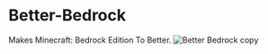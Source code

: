 # Better-Bedrock
Makes Minecraft: Bedrock Edition To Better.
![Better Bedrock copy](https://user-images.githubusercontent.com/91411319/179408280-445d60b4-965a-4190-bb4b-5a354a906691.png)
